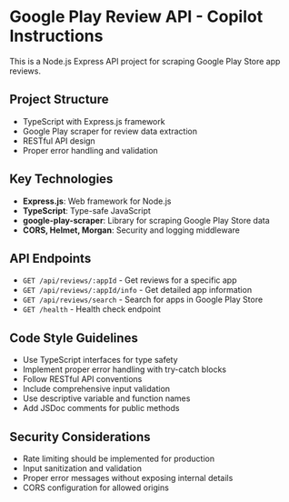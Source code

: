 <!-- Use this file to provide workspace-specific custom instructions to Copilot. For more details, visit https://code.visualstudio.com/docs/copilot/copilot-customization#_use-a-githubcopilotinstructionsmd-file -->

# Google Play Review API - Copilot Instructions

This is a Node.js Express API project for scraping Google Play Store app reviews.

## Project Structure
- TypeScript with Express.js framework
- Google Play scraper for review data extraction
- RESTful API design
- Proper error handling and validation

## Key Technologies
- **Express.js**: Web framework for Node.js
- **TypeScript**: Type-safe JavaScript
- **google-play-scraper**: Library for scraping Google Play Store data
- **CORS, Helmet, Morgan**: Security and logging middleware

## API Endpoints
- `GET /api/reviews/:appId` - Get reviews for a specific app
- `GET /api/reviews/:appId/info` - Get detailed app information  
- `GET /api/reviews/search` - Search for apps in Google Play Store
- `GET /health` - Health check endpoint

## Code Style Guidelines
- Use TypeScript interfaces for type safety
- Implement proper error handling with try-catch blocks
- Follow RESTful API conventions
- Include comprehensive input validation
- Use descriptive variable and function names
- Add JSDoc comments for public methods

## Security Considerations
- Rate limiting should be implemented for production
- Input sanitization and validation
- Proper error messages without exposing internal details
- CORS configuration for allowed origins
